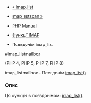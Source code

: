 - [« imap_list](function.imap-list.md)
- [imap_listscan »](function.imap-listscan.md)

- [PHP Manual](index.md)
- [Функції IMAP](ref.imap.md)
- Псевдонім imap_list

#imap_listmailbox

(PHP 4, PHP 5, PHP 7, PHP 8)

imap_listmailbox - Псевдонім [imap_list()](function.imap-list.md)

### Опис

Ця функція є псевдонімом:
[imap_list()](function.imap-list.md).
